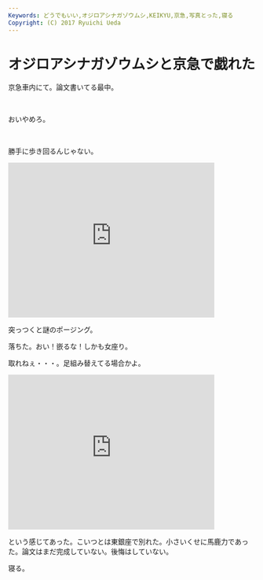 ```yaml
---
Keywords: どうでもいい,オジロアシナガゾウムシ,KEIKYU,京急,写真とった,寝る
Copyright: (C) 2017 Ryuichi Ueda
---
```


# オジロアシナガゾウムシと京急で戯れた
京急車内にて。論文書いてる最中。

<a href="IMG_4821.jpg"><img src="IMG_4821.jpg" alt=""></a>&nbsp;

おいやめろ。

&nbsp;<a href="IMG_4822.jpg"><img src="IMG_4822.jpg" alt=""></a>&nbsp;
&nbsp;<a href="IMG_4823.jpg"><img src="IMG_4823.jpg" alt=""></a>&nbsp;

勝手に歩き回るんじゃない。

<iframe width="420" height="315" src="https://www.youtube.com/embed/toYCPVzjS0w" frameborder="0" allowfullscreen=""></iframe>

突っつくと謎のポージング。
&nbsp;<a href="IMG_4827.jpg"><img src="IMG_4827.jpg" alt=""></a>&nbsp;

落ちた。おい！嵌るな！しかも女座り。
&nbsp;<a href="IMG_4829.jpg"><img src="IMG_4829.jpg" alt=""></a>&nbsp;

取れねぇ・・・。足組み替えてる場合かよ。

<iframe width="420" height="315" src="https://www.youtube.com/embed/IM2226uaSrA" frameborder="0" allowfullscreen=""></iframe>


という感じてあった。こいつとは東銀座で別れた。小さいくせに馬鹿力であった。論文はまだ完成していない。後悔はしていない。


寝る。
